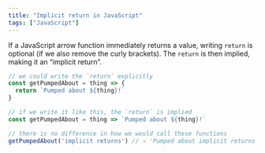 ```yaml
---
title: "Implicit return in JavaScript"
tags: ["JavaScript"]
---
```

If a JavaScript arrow function immediately returns a value, writing `return` is optional (if we also remove the curly brackets). The `return` is then implied, making it an “implicit return”.

```js
// we could write the `return` explicitly
const getPumpedAbout = thing => {
  return `Pumped about ${thing}!`
}

// if we write it like this, the `return` is implied
const getPumpedAbout = thing => `Pumped about ${thing}!`

// there is no difference in how we would call these functions
getPumpedAbout('implicit returns') // ⇒ 'Pumped about implicit returns!'
```
